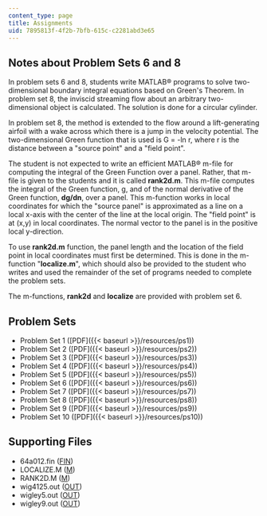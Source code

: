 ```yaml
---
content_type: page
title: Assignments
uid: 7895813f-4f2b-7bfb-615c-c2281abd3e65
---
```


Notes about Problem Sets 6 and 8
--------------------------------

In problem sets 6 and 8, students write MATLAB® programs to solve two-dimensional boundary integral equations based on Green's Theorem. In problem set 8, the inviscid streaming flow about an arbitrary two-dimensional object is calculated. The solution is done for a circular cylinder.

In problem set 8, the method is extended to the flow around a lift-generating airfoil with a wake across which there is a jump in the velocity potential. The two-dimensional Green function that is used is G = -ln r, where r is the distance between a "source point" and a "field point".

The student is not expected to write an efficient MATLAB® m-file for computing the integral of the Green Function over a panel. Rather, that m-file is given to the students and it is called **rank2d.m**. This m-file computes the integral of the Green function, g, and of the normal derivative of the Green function, **dg/dn**, over a panel. This m-function works in local coordinates for which the "source panel" is approximated as a line on a local x-axis with the center of the line at the local origin. The "field point" is at (x,y) in local coordinates. The normal vector to the panel is in the positive local y-direction.

To use **rank2d.m** function, the panel length and the location of the field point in local coordinates must first be determined. This is done in the m-function "**localize.m**", which should also be provided to the student who writes and used the remainder of the set of programs needed to complete the problem sets.

The m-functions, **rank2d** and **localize** are provided with problem set 6.

Problem Sets
------------

*   Problem Set 1 ([PDF]({{< baseurl >}}/resources/ps1))
*   Problem Set 2 ([PDF]({{< baseurl >}}/resources/ps2))
*   Problem Set 3 ([PDF]({{< baseurl >}}/resources/ps3))
*   Problem Set 4 ([PDF]({{< baseurl >}}/resources/ps4))
*   Problem Set 5 ([PDF]({{< baseurl >}}/resources/ps5))
*   Problem Set 6 ([PDF]({{< baseurl >}}/resources/ps6))
*   Problem Set 7 ([PDF]({{< baseurl >}}/resources/ps7))
*   Problem Set 8 ([PDF]({{< baseurl >}}/resources/ps8))
*   Problem Set 9 ([PDF]({{< baseurl >}}/resources/ps9))
*   Problem Set 10 ([PDF]({{< baseurl >}}/resources/ps10))

Supporting Files
----------------

*   64a012.fin ([FIN](/courses/mechanical-engineering/2-29-numerical-marine-hydrodynamics-13-024-spring-2003/assignments/64a012.fin))
*   LOCALIZE.M ([M](/courses/mechanical-engineering/2-29-numerical-marine-hydrodynamics-13-024-spring-2003/assignments/LOCALIZE.M))
*   RANK2D.M ([M](/courses/mechanical-engineering/2-29-numerical-marine-hydrodynamics-13-024-spring-2003/assignments/RANK2D.M))
*   wig4125.out ([OUT](/courses/mechanical-engineering/2-29-numerical-marine-hydrodynamics-13-024-spring-2003/assignments/wig4125.out))
*   wigley5.out ([OUT](/courses/mechanical-engineering/2-29-numerical-marine-hydrodynamics-13-024-spring-2003/assignments/wigley5.out))
*   wigley9.out ([OUT](/courses/mechanical-engineering/2-29-numerical-marine-hydrodynamics-13-024-spring-2003/assignments/wigley9.out))